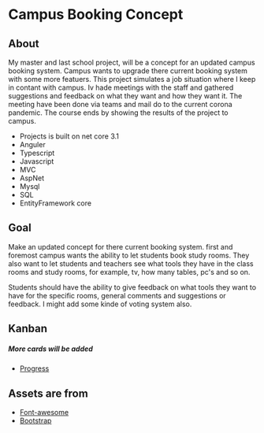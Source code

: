 # Campus Booking Concept


## About
My master and last school project, will be a concept for an updated campus booking system. 
Campus wants to upgrade there current booking system with some more featuers.
This project simulates a job situation where I keep in contant with campus.
Iv hade meetings with the staff and gathered suggestions and feedback on what they want and how they want it. 
The meeting have been done via teams and mail do to the current corona pandemic. 
The course ends by showing the results of the project to campus.

- Projects is built on net core 3.1
- Anguler
- Typescript
- Javascript
- MVC
- AspNet
- Mysql
- SQL
- EntityFramework core


## Goal
Make an updated concept for there current booking system. 
first and foremost campus wants the ability to let students book study rooms.
They also want to let students and teachers see what tools they have in the class rooms and study rooms,
for example, tv, how many tables, pc's and so on.

Students should have the ability to give feedback on what tools they want to have for the specific rooms, general comments and suggestions or feedback. I might add some kinde of voting system also.


## Kanban
##### More cards will be added
- [Progress](https://github.com/Carpenteri1/CampusBookingConcept/projects/1)


## Assets are from
- [Font-awesome](https://fontawesome.com/)
- [Bootstrap](https://getbootstrap.com/docs/4.0/utilities/flex/)

